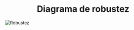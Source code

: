 <h1 align="center"> Diagrama de robustez </center></h1>

![Robustez](https://github.com/user-attachments/assets/0094ddc9-c9a8-4663-9dc2-5aec10b99942)

